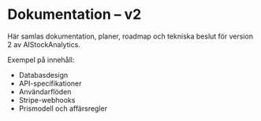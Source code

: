# Dokumentation – v2

Här samlas dokumentation, planer, roadmap och tekniska beslut för version 2 av AIStockAnalytics.

Exempel på innehåll:

- Databasdesign
- API-specifikationer
- Användarflöden
- Stripe-webhooks
- Prismodell och affärsregler
